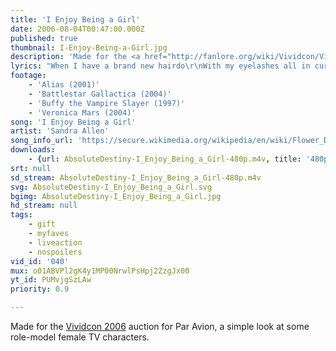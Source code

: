 ```yaml
---
title: 'I Enjoy Being a Girl'
date: 2006-08-04T00:47:00.000Z
published: true
thumbnail: I-Enjoy-Being-a-Girl.jpg
description: 'Made for the <a href="http://fanlore.org/wiki/Vividcon/Vividcon_2006">Vividcon 2006</a> auction for Par Avion, a simple look at some role-model female TV characters.'
lyrics: "When I have a brand new hairdo\r\nWith my eyelashes all in curl,\r\nI float as the clouds on air do,\r\nI enjoy being a girl!\r\n\r\nWhen men say I'm cute and funny\r\nAnd my teeth aren't teeth, but pearl,\r\nI just lap it up like honey\r\nI enjoy being a girl!\r\n\r\nI flip when a fellow sends me flowers,\r\nI drool over dresses made of lace,\r\nI talk on the telephone for hours\r\nWith a pound and a half of cream upon my face!\r\n\r\nI'm strictly a female female\r\nAnd my future I hope will be\r\nIn the home of a brave and free male\r\nWho'll enjoy being a guy having a girl... like... me.\r\n\r\nI flip when a fellow sends me flowers,\r\nI drool over dresses made of lace,\r\nI talk on the telephone for hours\r\nWith a pound and a half of cream upon my face!\r\n\r\nWhen I have a brand new hairdo\r\nWith my eyelashes all in curl,\r\nI float as the clouds on air do,\r\nI enjoy being a girl!\r\n\r\nWhen someone with eyes that smoulder\r\nSays he loves ev'ry silken curl\r\nThat falls on my iv'ry shoulder,\r\nI enjoy being a girl!\r\n\r\nWhen I hear the compliment'ry whistle\r\nThat greets my bikini by the sea,\r\nI turn and I glower and I bristle,\r\nBut I happy to know the whistle's meant for me!"
footage:
    - 'Alias (2001)'
    - 'Battlestar Gallactica (2004)'
    - 'Buffy the Vampire Slayer (1997)'
    - 'Veronica Mars (2004)'
song: 'I Enjoy Being a Girl'
artist: 'Sandra Allen'
song_info_url: 'https://secure.wikimedia.org/wikipedia/en/wiki/Flower_Drum_Song#2002_Revival'
downloads:
    - {url: AbsoluteDestiny-I_Enjoy_Being_a_Girl-480p.m4v, title: '480p mp4', width: 640, height: 480, mimetype: video/mp4}
srt: null
sd_stream: AbsoluteDestiny-I_Enjoy_Being_a_Girl-480p.m4v
svg: AbsoluteDestiny-I_Enjoy_Being_a_Girl.svg
bgimg: AbsoluteDestiny-I_Enjoy_Being_a_Girl.jpg
hd_stream: null
tags:
    - gift
    - myfaves
    - liveaction
    - nospoilers
vid_id: '040'
mux: o01ABVPl2gK4y1MP00NrwlPsHpj2ZzgJx00
yt_id: PUMvjgSzLAw
priority: 0.9

---
```

Made for the <a href="http://fanlore.org/wiki/Vividcon/Vividcon_2006">Vividcon 2006</a> auction for Par Avion, a simple look at some role-model female TV characters.